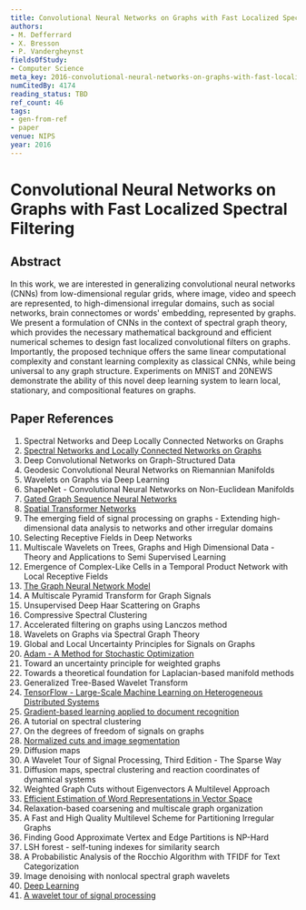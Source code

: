 ```yaml
---
title: Convolutional Neural Networks on Graphs with Fast Localized Spectral Filtering
authors:
- M. Defferrard
- X. Bresson
- P. Vandergheynst
fieldsOfStudy:
- Computer Science
meta_key: 2016-convolutional-neural-networks-on-graphs-with-fast-localized-spectral-filtering
numCitedBy: 4174
reading_status: TBD
ref_count: 46
tags:
- gen-from-ref
- paper
venue: NIPS
year: 2016
---
```


# Convolutional Neural Networks on Graphs with Fast Localized Spectral Filtering

## Abstract

In this work, we are interested in generalizing convolutional neural networks (CNNs) from low-dimensional regular grids, where image, video and speech are represented, to high-dimensional irregular domains, such as social networks, brain connectomes or words' embedding, represented by graphs. We present a formulation of CNNs in the context of spectral graph theory, which provides the necessary mathematical background and efficient numerical schemes to design fast localized convolutional filters on graphs. Importantly, the proposed technique offers the same linear computational complexity and constant learning complexity as classical CNNs, while being universal to any graph structure. Experiments on MNIST and 20NEWS demonstrate the ability of this novel deep learning system to learn local, stationary, and compositional features on graphs.

## Paper References

1. Spectral Networks and Deep Locally Connected Networks on Graphs
2. [Spectral Networks and Locally Connected Networks on Graphs](2014-spectral-networks-and-locally-connected-networks-on-graphs)
3. Deep Convolutional Networks on Graph-Structured Data
4. Geodesic Convolutional Neural Networks on Riemannian Manifolds
5. Wavelets on Graphs via Deep Learning
6. ShapeNet - Convolutional Neural Networks on Non-Euclidean Manifolds
7. [Gated Graph Sequence Neural Networks](2016-gated-graph-sequence-neural-networks)
8. [Spatial Transformer Networks](2015-spatial-transformer-networks)
9. The emerging field of signal processing on graphs - Extending high-dimensional data analysis to networks and other irregular domains
10. Selecting Receptive Fields in Deep Networks
11. Multiscale Wavelets on Trees, Graphs and High Dimensional Data - Theory and Applications to Semi Supervised Learning
12. Emergence of Complex-Like Cells in a Temporal Product Network with Local Receptive Fields
13. [The Graph Neural Network Model](2009-the-graph-neural-network-model)
14. A Multiscale Pyramid Transform for Graph Signals
15. Unsupervised Deep Haar Scattering on Graphs
16. Compressive Spectral Clustering
17. Accelerated filtering on graphs using Lanczos method
18. Wavelets on Graphs via Spectral Graph Theory
19. Global and Local Uncertainty Principles for Signals on Graphs
20. [Adam - A Method for Stochastic Optimization](2015-adam-a-method-for-stochastic-optimization)
21. Toward an uncertainty principle for weighted graphs
22. Towards a theoretical foundation for Laplacian-based manifold methods
23. Generalized Tree-Based Wavelet Transform
24. [TensorFlow - Large-Scale Machine Learning on Heterogeneous Distributed Systems](2016-tensorflow-large-scale-machine-learning-on-heterogeneous-distributed-systems)
25. [Gradient-based learning applied to document recognition](1998-gradient-based-learning-applied-to-document-recognition)
26. A tutorial on spectral clustering
27. On the degrees of freedom of signals on graphs
28. [Normalized cuts and image segmentation](1997-normalized-cuts-and-image-segmentation)
29. Diffusion maps
30. A Wavelet Tour of Signal Processing, Third Edition - The Sparse Way
31. Diffusion maps, spectral clustering and reaction coordinates of dynamical systems
32. Weighted Graph Cuts without Eigenvectors A Multilevel Approach
33. [Efficient Estimation of Word Representations in Vector Space](2013-efficient-estimation-of-word-representations-in-vector-space)
34. Relaxation-based coarsening and multiscale graph organization
35. A Fast and High Quality Multilevel Scheme for Partitioning Irregular Graphs
36. Finding Good Approximate Vertex and Edge Partitions is NP-Hard
37. LSH forest - self-tuning indexes for similarity search
38. A Probabilistic Analysis of the Rocchio Algorithm with TFIDF for Text Categorization
39. Image denoising with nonlocal spectral graph wavelets
40. [Deep Learning](2016-deep-learning)
41. [A wavelet tour of signal processing](1998-a-wavelet-tour-of-signal-processing)

